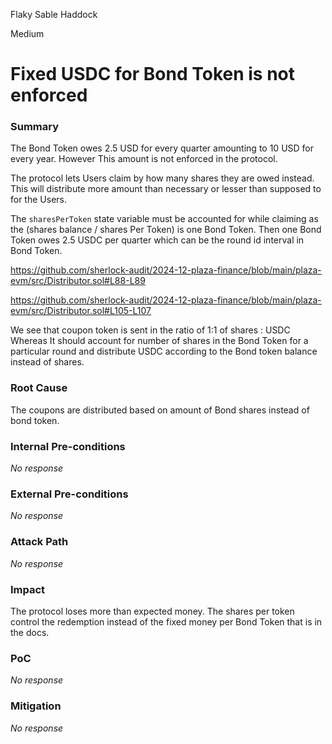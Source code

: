 Flaky Sable Haddock

Medium

# Fixed USDC for Bond Token is not enforced

### Summary

The Bond Token owes 2.5 USD for every quarter amounting to 10 USD for every year. However This amount is not enforced in the protocol.

The protocol lets Users claim by how many shares they are owed instead. This will distribute more amount than necessary or lesser than supposed to for the Users.

The `sharesPerToken` state variable must be accounted for while claiming as the (shares balance / shares Per Token) is one Bond Token.
Then one Bond Token owes 2.5 USDC per quarter which can be the round id interval in Bond Token.

https://github.com/sherlock-audit/2024-12-plaza-finance/blob/main/plaza-evm/src/Distributor.sol#L88-L89

https://github.com/sherlock-audit/2024-12-plaza-finance/blob/main/plaza-evm/src/Distributor.sol#L105-L107

We see that coupon token is sent in the ratio of 1:1 of shares : USDC
Whereas It should account for number of shares in the Bond Token for a particular round and distribute USDC according to the Bond token balance instead of shares.

### Root Cause

The coupons are distributed based on amount of Bond shares instead of bond token.

### Internal Pre-conditions

_No response_

### External Pre-conditions

_No response_

### Attack Path

_No response_

### Impact

The protocol loses more than expected money. The shares per token control the redemption instead of the fixed money per Bond Token that is in the docs.

### PoC

_No response_

### Mitigation

_No response_